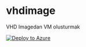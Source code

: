 # vhdimage
VHD Imagedan VM olusturmak

[![Deploy to Azure](http://azuredeploy.net/deploybutton.png)](https://azuredeploy.net/)
